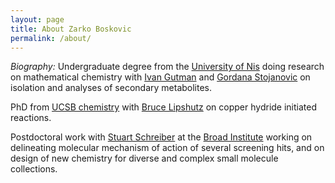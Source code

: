 ```yaml
---
layout: page
title: About Zarko Boskovic
permalink: /about/
---
```

*Biography:* Undergraduate degree from the [University of Nis](https://www.ni.ac.rs/en/) doing research on mathematical chemistry with [Ivan Gutman](https://www.pmf.kg.ac.rs/gutman/) and [Gordana Stojanovic](http://tesla.pmf.ni.ac.rs/people/hemija/gocas/CVGocaS.htm) on isolation and analyses of secondary metabolites.

PhD from [UCSB chemistry](chem.ucsb.edu) with [Bruce Lipshutz](https://lipshutz.chem.ucsb.edu/) on copper hydride initiated reactions. 

Postdoctoral work with [Stuart Schreiber](https://www.broadinstitute.org/schreiber-lab) at the [Broad Institute](https://www.broadinstitute.org) working on delineating molecular mechanism of action of several screening hits, and on design of new chemistry for diverse and complex small molecule collections. 


